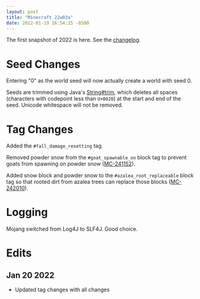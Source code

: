 ```yaml
---
layout: post
title: "Minecraft 22w03a"
date: 2022-01-19 16:54:25 -0500
---
```


The first snapshot of 2022 is here. See the [changelog](https://www.minecraft.net/en-us/article/minecraft-snapshot-22w03a).

# Seed Changes

Entering "0" as the world seed will now actually create a world with seed 0.

Seeds are trimmed using Java's [String#trim](https://docs.oracle.com/en/java/javase/17/docs/api/java.base/java/lang/String.html#trim()), which deletes all spaces (characters with codepoint less than `U+0020`) at the start and end of the seed. Unicode whitespace will not be removed.

# Tag Changes

Added the `#fall_damage_resetting` tag.

Removed powder snow from the `#goat_spawnable_on` block tag to prevent goats from spawning on powder snow ([MC-241152](https://bugs.mojang.com/browse/MC-241152)).

Added snow block and powder snow to the `#azalea_root_replaceable` block tag so that rooted dirt from azalea trees can replace those blocks ([MC-242010](https://bugs.mojang.com/browse/MC-242010)).

# Logging

Mojang switched from Log4J to SLF4J. Good choice.

# Edits

## Jan 20 2022

- Updated tag changes with all changes

